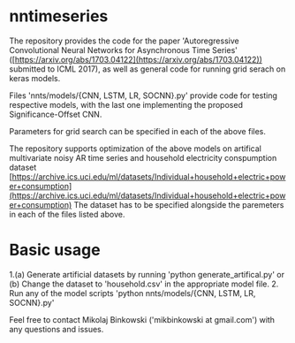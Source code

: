 # nntimeseries

The repository provides the code for the paper 'Autoregressive Convolutional 
Neural Networks for Asynchronous Time Series' ([https://arxiv.org/abs/1703.04122](https://arxiv.org/abs/1703.04122))
submitted to ICML 2017), as well as general code for running grid serach on 
keras models. 

Files 'nnts/models/{CNN, LSTM, LR, SOCNN}.py' provide code for testing 
respective models, with the last one implementing the proposed 
Significance-Offset CNN.

Parameters for grid search can be specified in each of the above 
files. 

The repository supports optimization of the above models on artifical 
multivariate noisy AR time series and household electricity conspumption 
dataset
[https://archive.ics.uci.edu/ml/datasets/Individual+household+electric+power+consumption](https://archive.ics.uci.edu/ml/datasets/Individual+household+electric+power+consumption)
The dataset has to be specified alongside the paremeters in each of 
the files listed above. 

# Basic usage
1.(a) Generate artificial datasets by running 'python generate_artifical.py' or
  (b) Change the dataset to 'household.csv' in the appropriate model file.
2. Run any of the model scripts
   'python nnts/models/{CNN, LSTM, LR, SOCNN}.py'

Feel free to contact Mikolaj Binkowski ('mikbinkowski at gmail.com') with any 
questions and issues.

